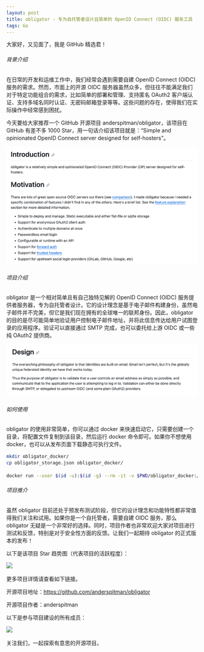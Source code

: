 ```yaml
---
layout: post
title: obligator - 专为自托管者设计且简单的 OpenID Connect (OIDC) 服务工具
tags: Go
---
```


大家好，又见面了，我是 GitHub 精选君！

###### 背景介绍

在日常的开发和运维工作中，我们经常会遇到需要自建 OpenID Connect (OIDC) 服务的需求。然而，市面上的开源 OIDC 服务器虽然众多，但往往不能满足我们对于特定功能组合的需求，比如简单的部署和管理、支持匿名 OAuth2 客户端认证、支持多域名同时认证、无密码邮箱登录等等。这些问题的存在，使得我们在实际操作中经常感到困扰。

今天要给大家推荐一个 GitHub 开源项目 anderspitman/obligator，该项目在 GitHub 有差不多 1000 Star，用一句话介绍该项目就是：“Simple and opinionated OpenID Connect server designed for self-hosters”。

![](https://raw.githubusercontent.com/ZhuPeng/pic/master/images/compress_image-20231029200158880.png)

###### 项目介绍

obligator 是一个相对简单且有自己独特见解的 OpenID Connect (OIDC) 服务提供者服务器，专为自托管者设计。它的设计理念是基于电子邮件构建身份，虽然电子邮件并不完美，但它是我们现在拥有的全球唯一的联邦身份。因此，obligator 的目的是尽可能简单地验证用户控制电子邮件地址，并将此信息传达给用户试图登录的应用程序。验证可以直接通过 SMTP 完成，也可以委托给上游 OIDC 或一些纯 OAuth2 提供商。

![](https://raw.githubusercontent.com/ZhuPeng/pic/master/images/compress_image-20231029200244218.png)

###### 如何使用

obligator 的使用非常简单，你可以通过 docker 来快速启动它，只需要创建一个目录，将配置文件复制到该目录，然后运行 docker 命令即可。如果你不想使用 docker，也可以从发布页面下载静态可执行文件。

```bash
mkdir obligator_docker/
cp obligator_storage.json obligator_docker/

docker run --user $(id -u):$(id -g) --rm -it -v $PWD/obligator_docker:/data -v $PWD/obligator_docker:/api -p 1616:1616 anderspitman/obligator:latest -storage-dir /data -api-socket-dir /api -root-uri example.com -port 1616
```

###### 项目推介

虽然 obligator 目前还处于预发布测试阶段，但它的设计理念和功能特性都非常值得我们关注和试用。如果你是一个自托管者，需要自建 OIDC 服务，那么 obligator 无疑是一个非常好的选择。同时，项目作者也非常欢迎大家对项目进行测试和反馈，特别是对于安全性方面的反馈。让我们一起期待 obligator 的正式版本的发布！


以下是该项目 Star 趋势图（代表项目的活跃程度）：

![](https://api.star-history.com/svg?repos=anderspitman/obligator&type=Timeline)

更多项目详情请查看如下链接。

开源项目地址：https://github.com/anderspitman/obligator 

开源项目作者：anderspitman

以下是参与项目建设的所有成员：

![](https://contrib.rocks/image?repo=anderspitman/obligator)

关注我们，一起探索有意思的开源项目。

